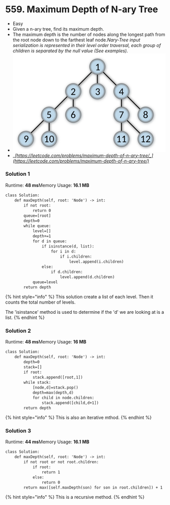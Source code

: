 # 559. Maximum Depth of N-ary Tree

* Easy
* Given a n-ary tree, find its maximum depth.
* The maximum depth is the number of nodes along the longest path from the root node down to the farthest leaf node._Nary-Tree input serialization is represented in their level order traversal, each group of children is separated by the null value (See examples)._
* __![](<../.gitbook/assets/image (3) (1) (1) (1) (1).png>)__
* __[_https://leetcode.com/problems/maximum-depth-of-n-ary-tree/_](https://leetcode.com/problems/maximum-depth-of-n-ary-tree/)__

### Solution 1

Runtime: **48 ms**Memory Usage: **16.1 MB**

```
class Solution:
    def maxDepth(self, root: 'Node') -> int:
        if not root:
            return 0
        queue=[root]
        depth=0
        while queue:
            level=[]
            depth+=1
            for d in queue:
                if isinstance(d, list):
                    for i in d:
                        if i.children:
                            level.append(i.children)
                else:
                    if d.children:
                        level.append(d.children)
            queue=level
        return depth 
```

{% hint style="info" %}
This solution create a list of each level. Then it counts the total number of levels.&#x20;

The 'isinstance' method is used to determine if the 'd' we are looking at is a list.&#x20;
{% endhint %}

### **Solution 2**

Runtime: **48 ms**Memory Usage: **16 MB**

```
class Solution:
    def maxDepth(self, root: 'Node') -> int:
        depth=0
        stack=[]
        if root:
            stack.append([root,1])
        while stack:
            [node,d]=stack.pop()
            depth=max(depth,d)
            for child in node.children:
                stack.append([child,d+1])
        return depth
```

{% hint style="info" %}
This is also an iterative mthod.&#x20;
{% endhint %}

### Solution 3

Runtime: **44 ms**Memory Usage: **16.1 MB**

```
class Solution:
    def maxDepth(self, root: 'Node') -> int:
        if not root or not root.children:
            if root:
                return 1
            else:
                return 0
        return max([self.maxDepth(son) for son in root.children]) + 1
```

{% hint style="info" %}
This is a recursive method.&#x20;
{% endhint %}
